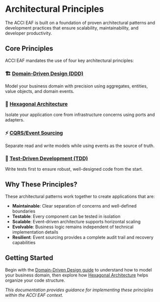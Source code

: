 # Architectural Principles

The ACCI EAF is built on a foundation of proven architectural patterns and development practices
that ensure scalability, maintainability, and developer productivity.

## Core Principles

ACCI EAF mandates the use of four key architectural principles:

### 🏗️ [Domain-Driven Design (DDD)](/architectural-principles/ddd)

Model your business domain with precision using aggregates, entities, value objects, and domain
events.

### 🔷 [Hexagonal Architecture](/architectural-principles/hexagonal)

Isolate your application core from infrastructure concerns using ports and adapters.

### ⚡ [CQRS/Event Sourcing](/architectural-principles/cqrs-es)

Separate read and write models while using events as the source of truth.

### 🧪 [Test-Driven Development (TDD)](/architectural-principles/tdd)

Write tests first to ensure robust, well-designed code from the start.

## Why These Principles?

These architectural patterns work together to create applications that are:

- **Maintainable**: Clear separation of concerns and well-defined boundaries
- **Testable**: Every component can be tested in isolation
- **Scalable**: Event-driven architecture supports horizontal scaling
- **Evolvable**: Business logic remains independent of technical implementation details
- **Resilient**: Event sourcing provides a complete audit trail and recovery capabilities

## Getting Started

Begin with the [Domain-Driven Design guide](/architectural-principles/ddd) to understand how to
model your business domain, then explore how
[Hexagonal Architecture](/architectural-principles/hexagonal) helps organize your code structure.

_This documentation provides guidance for implementing these principles within the ACCI EAF
context._
